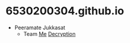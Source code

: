 # 6530200304.github.io

- Peeramate Jukkasat
   - Team
[Me](Image/Me.jpg)
[Decryption](Decryption.md)
